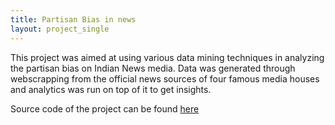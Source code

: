 ```yaml
---
title: Partisan Bias in news
layout: project_single
---
```


This project was aimed at using various data mining techniques in analyzing the partisan bias on Indian News media. Data was generated through webscrapping from the official news sources of four famous media houses and analytics was run on top of it to get insights. 

Source code of the project can be found [here](https://github.com/rahulrajpl/Media-Political-Bias)